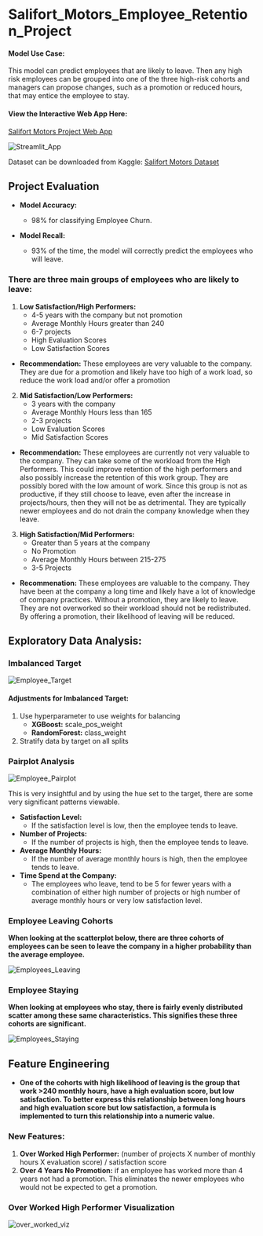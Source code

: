 # Salifort_Motors_Employee_Retention_Project
#### Model Use Case:

This model can predict employees that are likely to leave. Then any high risk employees can be grouped into one of the three high-risk cohorts and managers can propose changes, such as a promotion or reduced hours, that may entice the employee to stay.


#### View the Interactive Web App Here: 
[Salifort Motors Project Web App](https://salifort-motors-employee-retention.streamlit.app/)

![Streamlit_App](./images/salifort_web_app_screenshot.png)

Dataset can be downloaded from Kaggle: [Salifort Motors Dataset](https://www.kaggle.com/datasets/leviiiest/salifort-motor-hr-dataset)

## Project Evaluation

- **Model Accuracy:**
   -  98% for classifying Employee Churn.

- **Model Recall:**
   - 93% of the time, the model will correctly predict the employees who will leave.
 

### There are three main groups of employees who are likely to leave:

1. **Low Satisfaction/High Performers:**
    - 4-5 years with the company but not promotion
    - Average Monthly Hours greater than 240
    - 6-7 projects
    - High Evaluation Scores
    - Low Satisfaction Scores

- **Recommendation:** These employees are very valuable to the company. They are due for a promotion and likely have too high of a work load, so reduce the work load and/or offer a promotion

2. **Mid Satisfaction/Low Performers:**
    - 3 years with the company
    - Average Monthly Hours less than 165
    - 2-3 projects
    - Low Evaluation Scores
    - Mid Satisfaction Scores

- **Recommendation:** These employees are currently not very valuable to the company. They can take some of the workload from the High  Performers. This could improve retention of the high performers and also possibly increase the retention of this work group. They are possibly bored with the low amount of work. Since this group is not as productive, if they still choose to leave, even after the increase in projects/hours, then they will not be as detrimental. They are typically newer employees and do not drain the company knowledge when they leave.

3. **High Satisfaction/Mid Performers:**
    - Greater than 5 years at the company
    - No Promotion
    - Average Monthly Hours between 215-275
    - 3-5 Projects

- **Recommenation:** These employees are valuable to the company. They have been at the company a long time and likely have a lot of knowledge of company practices. Without a promotion, they are likely to leave. They are not overworked so their workload should not be redistributed. By offering a promotion, their likelihood of leaving will be reduced.
       
  


## Exploratory Data Analysis:

### Imbalanced Target

![Employee_Target](./images/employee_target_pie_chart.png)

#### Adjustments for Imbalanced Target:
1. Use hyperparameter to use weights for balancing
    - **XGBoost:** scale_pos_weight
    - **RandomForest:** class_weight 
2. Stratify data by target on all splits

### Pairplot Analysis

![Employee_Pairplot](./images/pairplot.png)

This is very insightful and by using the hue set to the target, there are some very significant patterns viewable.

-  **Satisfaction Level:**
    - If the satisfaction level is low, then the employee tends to leave.
- **Number of Projects:**
    - If the number of projects is high, then the employee tends to leave.
- **Average Monthly Hours:**
    - If the number of average monthly hours is high, then the employee tends to leave.
- **Time Spend at the Company:**
    - The employees who leave, tend to be 5 for fewer years with a combination of either high number of projects or high number of average monthly hours or very low satisfaction level.



### Employee Leaving Cohorts
**When looking at the scatterplot below, there are three cohorts of employees can be seen to leave the company in a higher probability than the average employee.**

![Employees_Leaving](./images/employee_left_scatterplot.png)


### Employee Staying
**When looking at employees who stay, there is fairly evenly distributed scatter among these same characteristics. This signifies these three cohorts are significant.**

![Employees_Staying](./images/employee_stay_scatterplot.png)

## Feature Engineering

- **One of the cohorts with high likelihood of leaving is the group that work >240 monthly hours, have a high evaluation score, but low satisfaction. To better express this relationship between long hours and high evaluation score but low satisfaction, a formula is implemented to turn this relationship into a numeric value.**

### New Features: 
1. **Over Worked High Performer:** (number of projects X number of monthly hours X evaluation score) / satisfaction score
2. **Over 4 Years No Promotion:** if an employee has worked more than 4 years not had a promotion. This eliminates the newer employees who would not be expected to get a promotion.

### Over Worked High Performer Visualization

![over_worked_viz](./images/overworked_low_satisfaction.png)
